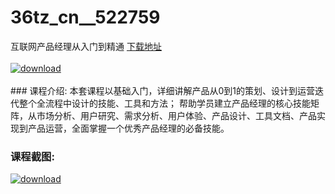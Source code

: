 # 36tz_cn__522759
互联网产品经理从入门到精通
[下载地址](http://www.36tz.cn/article/522759 "下载地址")
<br/></br>[![download](http://36tz.cn/muke_img/2018_06_2-10-300x172.png "下载地址")](http://www.36tz.cn/article/522759 "下载地址")
<br/></br>### 课程介绍:
本套课程以基础入门，详细讲解产品从0到1的策划、设计到运营迭代整个全流程中设计的技能、工具和方法； 帮助学员建立产品经理的核心技能矩阵，从市场分析、用户研究、需求分析、用户体验、产品设计、工具文档、产品实现到产品运营，全面掌握一个优秀产品经理的必备技能。

### 课程截图:
[![download](http://36tz.cn/muke_img/2018_06_3-10.png "下载地址")](http://www.36tz.cn/article/522759 "下载地址")

